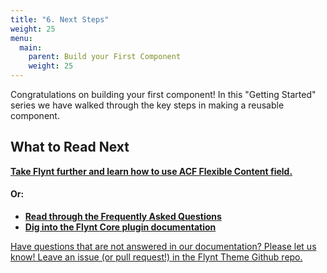 ```yaml
---
title: "6. Next Steps"
weight: 25
menu:
  main:
    parent: Build your First Component
    weight: 25
---
```

<!-- TODO: Add download zip link for the finished tutorial module. -->

Congratulations on building your first component! In this "Getting Started" series we have walked through the key steps in making a reusable component.

<div class="alert">
  <h2>What to Read Next</h2>
  <p><strong><a href="../../acf/flexible-content.md">Take Flynt further and learn how to use ACF Flexible Content field.</a></strong></p>
  <h4>Or:</h4>
  <ul>
    <li><strong><a href="../../faq.md">Read through the Frequently Asked Questions</a></strong></li>
    <li><strong><a href="../../core/README.md">Dig into the Flynt Core plugin documentation</a></strong></li>
  </ul>
</div>

<a href="/add-link" class="source-note">Have questions that are not answered in our documentation? Please let us know! Leave an issue (or pull request!) in the Flynt Theme Github repo.</a>
